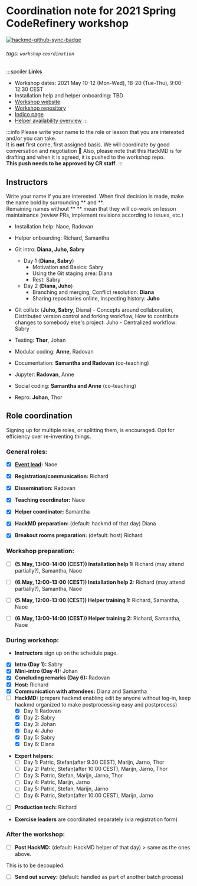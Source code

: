 # Coordination note for 2021 Spring CodeRefinery workshop

[![hackmd-github-sync-badge](https://hackmd.io/l7VDOAyESLuOABRDVLQsvA/badge)](https://hackmd.io/l7VDOAyESLuOABRDVLQsvA)


###### tags: `workshop` `coordination`

:::spoiler
**Links**
- Workshop dates: 2021 May 10-12 (Mon-Wed), 18-20 (Tue-Thu), 9:00-12:30 CEST
- Installation help and helper onboarding: TBD
- [Workshop website](https://coderefinery.github.io/2021-05-10-workshop/)
- [Workshop repository](https://github.com/coderefinery/2021-05-10-workshop)
- [Indico page](https://indico.neic.no/event/178) 
- [Helper availability overview](https://docs.google.com/spreadsheets/d/1NeIRs7c8br0xjcxxETNd__19JtfEERe-KFd9JUjP0wU/edit#gid=0)
:::

:::info
Please write your name to the role or lesson that you are interested and/or you can take.  
It is **not** first come, first assigned basis. We will coordinate by good conversation and negotiation :slightly_smiling_face: 
Also, please note that this HackMD is for drafting and when it is agreed, it is pushed to the workshop repo.  
**This push needs to be approved by CR staff.**
:::

## Instructors 
Write your name if you are interested. When final decision is made, make the name bold by surrounding ** and **.  
Remaining names without ** ** mean that they will co-work on lesson maintainance (review PRs, implement revisions according to issues, etc.)  

- Installation help: Naoe, Radovan
- Helper onboarding: Richard, Samantha 
- Git intro:  **Diana, Juho, Sabry** 
    - Day 1 (**Diana, Sabry**)
        - Motivation and Basics: Sabry
        - Using the Git staging area: Diana
        - Rest: Sabry
    - Day 2 (**Diana, Juho**)
        - Branching and merging, Conflict resolution: **Diana**
        - Sharing repositories online, Inspecting history: **Juho**
        
- Git collab: (**Juho, Sabry**, Diana)
        - Concepts around collaboration, Distributed version control and forking workflow, How to contribute changes to somebody else's project: Juho
        - Centralized workflow: Sabry
- Testing: **Thor**, Johan 
- Modular coding: **Anne**, Radovan
- Documentation: **Samantha and Radovan** (co-teaching)
- Jupyter: **Radovan**, Anne
- Social coding: **Samantha and Anne** (co-teaching)
- Repro: **Johan**, Thor  

## Role coordination

Signing up for multiple roles, or splitting them, is
encouraged.  Opt for efficiency over re-inventing things.

### General roles:

- [x] **[Event lead](https://coderefinery.github.io/manuals/workshop-administration/):** Naoe
- [x] **Registration/communication:** Richard
- [x] **Dissemination:** Radovan
- [x] **Teaching coordinator:** Naoe
- [x] **Helper coordinator:** Samantha
- [x] **HackMD preparation:** (default: hackmd of that day) Diana
- [x] **Breakout rooms preparation:** (default: host) Richard


### Workshop preparation:

- [ ] **(5.May, 13:00-14:00 (CEST)) Installation help 1:** Richard (may attend partially?), Samantha, Naoe 
- [ ] **(6.May, 12:00-13:00 (CEST)) Installation help 2:** Richard (may attend partially?), Samantha, Naoe  
- [ ] **(5.May, 12:00-13:00 (CEST)) Helper training 1:** Richard, Samantha, Naoe   
- [ ] **(6.May, 13:00-14:00 (CEST)) Helper training 2:** Richard, Samantha, Naoe   


### During workshop:

- **Instructors** sign up on the schedule page.
- [x] **Intro (Day 1):** Sabry
- [x] **Mini-intro (Day 4):** Johan 
- [x] **Concluding remarks (Day 6):** Radovan
- [x] **Host:** Richard
- [x] **Communication with attendees:** Diana and Samantha
- [ ] **HackMD:** (prepare hackmd enabling edit by anyone without log-in, keep hackmd organized to make postprocessing easy and postprocess)
  - [x] Day 1: Radovan
  - [x] Day 2: Sabry
  - [x] Day 3: Johan
  - [x] Day 4: Juho
  - [X] Day 5: Sabry
  - [x] Day 6: Diana
- **Expert helpers:**
  - [ ] Day 1: Patric, Stefan(after 9:30 CEST), Marijn, Jarno, Thor
  - [ ] Day 2: Patric, Stefan(after 10:00 CEST), Marijn, Jarno, Thor
  - [ ] Day 3: Patric, Stefan, Marijn, Jarno, Thor
  - [ ] Day 4: Patric, Marijn, Jarno
  - [ ] Day 5: Patric, Stefan, Marijn, Jarno
  - [ ] Day 6: Patric, Stefan(after 10:00 CEST), Marijn, Jarno
- [ ] **Production tech:** Richard
- **Exercise leaders** are coordinated separately (via registration form)

### After the workshop:

- [ ] **Post HackMD:** (default: HackMD helper of that day) > same as the ones above.

This is to be decoupled.
- [ ] **Send out survey:** (default: handled as part of another batch process)